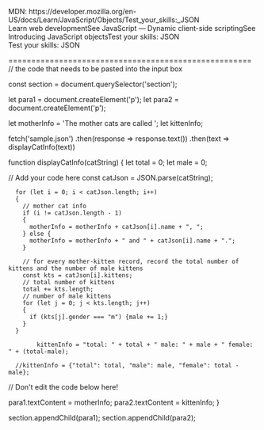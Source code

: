 <p>
MDN: https://developer.mozilla.org/en-US/docs/Learn/JavaScript/Objects/Test_your_skills:_JSON<br>
Learn web developmentSee JavaScript — Dynamic client-side scriptingSee Introducing JavaScript objectsTest your skills: JSON<br>
Test your skills: JSON
</p>
=====================================================
// the code that needs to be pasted into the input box

const section = document.querySelector('section');

let para1 = document.createElement('p');
let para2 = document.createElement('p');

let motherInfo = 'The mother cats are called ';
let kittenInfo;

fetch('sample.json')
.then(response => response.text())
.then(text => displayCatInfo(text))

function displayCatInfo(catString) {
  let total = 0;
  let male = 0;

  // Add your code here
      const catJson = JSON.parse(catString);

      for (let i = 0; i < catJson.length; i++)
      {
        // mother cat info
        if (i != catJson.length - 1) 
        {
          motherInfo = motherInfo + catJson[i].name + ", "; 
        } else {
          motherInfo = motherInfo + " and " + catJson[i].name + ".";
        }

        // for every mother-kitten record, record the total number of kittens and the number of male kittens
        const kts = catJson[i].kittens;
        // total number of kittens
        total += kts.length;
        // number of male kittens
        for (let j = 0; j < kts.length; j++)
        {
          if (kts[j].gender === "m") {male += 1;}
        } 
      }
       
            kittenInfo = "total: " + total + " male: " + male + " female: " + (total-male);
   
      //kittenInfo = {"total": total, "male": male, "female": total - male};



// Don't edit the code below here!

  para1.textContent = motherInfo;
  para2.textContent = kittenInfo;
}

section.appendChild(para1);
section.appendChild(para2);
    
